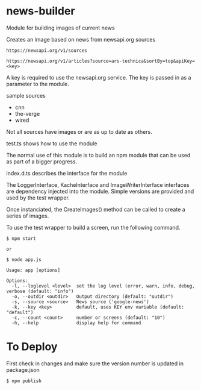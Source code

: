 # news-builder
Module for building images of current news

Creates an image based on news from newsapi.org sources

```
https://newsapi.org/v1/sources

https://newsapi.org/v1/articles?source=ars-technica&sortBy=top&apiKey=<key>
```

A key is required to use the newsapi.org service.  The key is passed in as a parameter to the module.

sample sources
* cnn
* the-verge
* wired

Not all sources have images or are as up to date as others.  

test.ts shows how to use the module

The normal use of this module is to build an npm module that can be used as part of a bigger progress.

index.d.ts describes the interface for the module

The LoggerInterface, KacheInterface and ImageWriterInterface interfaces are dependency injected into the module.  Simple versions are provided and used by the test wrapper.

Once instanciated, the CreateImages() method can be called to create a series of images.

To use the test wrapper to build a screen, run the following command.  
```
$ npm start

or

$ node app.js 
```
```
Usage: app [options]

Options:
  -l, --loglevel <level>  set the log level (error, warn, info, debug, verbose (default: "info")
  -o, --outdir <outdir>   Output directory (default: "outdir")
  -s, --source <source>   News source ('google-news')
  -k, --key <key>         default, uses KEY env variable (default: "default")
  -c, --count <count>     number or screens (default: "10")
  -h, --help              display help for command
  ```
  # To Deploy
  First check in changes and make sure the version number is updated in package.json
  ```
  $ npm publish
  ```